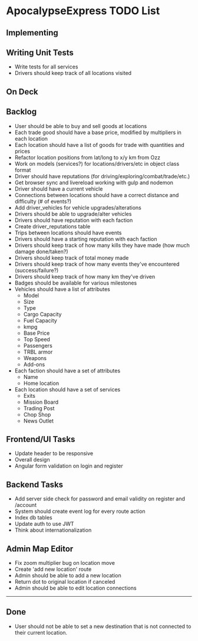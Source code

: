 # ApocalypseExpress TODO List

## Implementing


## Writing Unit Tests

* Write tests for all services
* Drivers should keep track of all locations visited

## On Deck

## Backlog

* User should be able to buy and sell goods at locations
* Each trade good should have a base price, modified by multipliers in each location
* Each location should have a list of goods for trade with quantities and prices
* Refactor location positions from lat/long to x/y km from Ozz
* Work on models (services?) for locations/drivers/etc in object class format
* Driver should have reputations (for driving/exploring/combat/trade/etc.)
* Get browser sync and livereload working with gulp and nodemon
* Driver should have a current vehicle
* Connections between locations should have a correct distance and difficulty (# of events?)
* Add driver_vehicles for vehicle upgrades/alterations
* Drivers should be able to upgrade/alter vehicles
* Drivers should have reputation with each faction
* Create driver_reputations table
* Trips between locations should have events
* Drivers should have a starting reputation with each faction
* Drivers should keep track of how many kills they have made (how much damage done/taken?)
* Drivers should keep track of total money made
* Drivers should keep track of how many events they've encountered (success/failure?)
* Drivers should keep track of how many km they've driven
* Badges should be available for various milestones
* Vehicles should have a list of attributes
  * Model
  * Size
  * Type
  * Cargo Capacity
  * Fuel Capacity
  * kmpg
  * Base Price
  * Top Speed
  * Passengers
  * TRBL armor
  * Weapons
  * Add-ons
* Each faction should have a set of attributes
  * Name
  * Home location
* Each location should have a set of services
  * Exits
  * Mission Board
  * Trading Post
  * Chop Shop
  * News Outlet

## Frontend/UI Tasks

* Update header to be responsive
* Overall design
* Angular form validation on login and register

## Backend Tasks

* Add server side check for password and email validity on register and /account
* System should create event log for every route action
* Index db tables
* Update auth to use JWT
* Think about internationalization

## Admin Map Editor

* Fix zoom multiplier bug on location move
* Create 'add new location' route
* Admin should be able to add a new location
* Return dot to original location if canceled
* Admin should be able to edit location connections

----

## Done

* User should not be able to set a new destination that is not connected to their current location.

